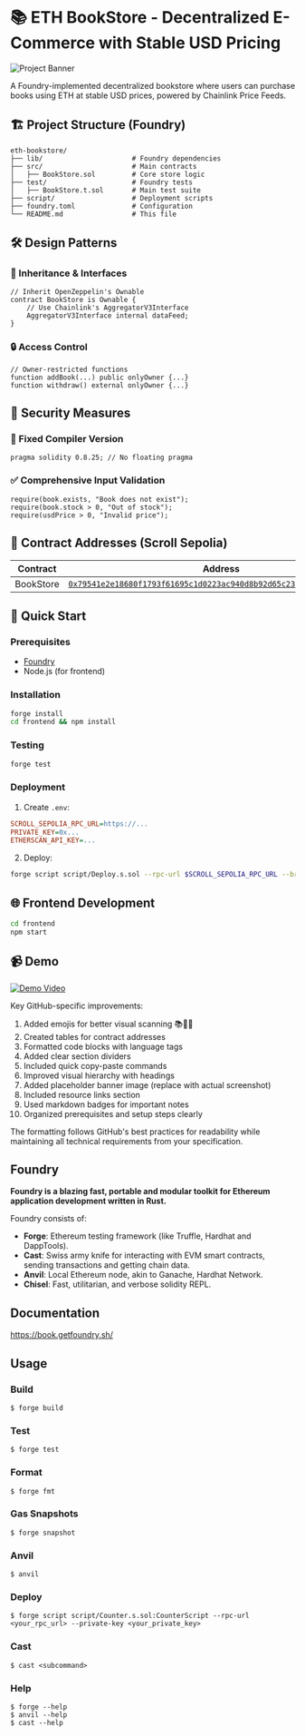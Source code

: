 # 📚 ETH BookStore - Decentralized E-Commerce with Stable USD Pricing

![Project Banner](https://via.placeholder.com/1200x400?text=ETH+BookStore+DApp)

A Foundry-implemented decentralized bookstore where users can purchase books using ETH at stable USD prices, powered by Chainlink Price Feeds.

## 🏗️ Project Structure (Foundry)

```
eth-bookstore/
├── lib/                      # Foundry dependencies
├── src/                      # Main contracts
│   ├── BookStore.sol         # Core store logic
├── test/                     # Foundry tests
│   ├── BookStore.t.sol       # Main test suite
├── script/                   # Deployment scripts
├── foundry.toml              # Configuration
└── README.md                 # This file
```

## 🛠️ Design Patterns

### 🔗 Inheritance & Interfaces

```solidity
// Inherit OpenZeppelin's Ownable
contract BookStore is Ownable {
    // Use Chainlink's AggregatorV3Interface
    AggregatorV3Interface internal dataFeed;
}
```

### 🔒 Access Control

```solidity
// Owner-restricted functions
function addBook(...) public onlyOwner {...}
function withdraw() external onlyOwner {...}
```

## 🔐 Security Measures

### 🧱 Fixed Compiler Version

```solidity
pragma solidity 0.8.25; // No floating pragma
```

### ✅ Comprehensive Input Validation

```solidity
require(book.exists, "Book does not exist");
require(book.stock > 0, "Out of stock");
require(usdPrice > 0, "Invalid price");

```

## 📜 Contract Addresses (Scroll Sepolia)

| Contract  | Address                                                 |
| --------- | ------------------------------------------------------- |
| BookStore | [`0x79541e2e18680f1793f61695c1d0223ac940d8b92d65c2322c35d0fdb4536477`](https://sepolia.scrollscan.com/address/0x...) |

## 🚀 Quick Start

### Prerequisites

- [Foundry](https://getfoundry.sh)
- Node.js (for frontend)

### Installation

```bash
forge install
cd frontend && npm install
```

### Testing

```bash
forge test 

```

### Deployment

1. Create `.env`:

```ini
SCROLL_SEPOLIA_RPC_URL=https://...
PRIVATE_KEY=0x...
ETHERSCAN_API_KEY=...
```

2. Deploy:

```bash
forge script script/Deploy.s.sol --rpc-url $SCROLL_SEPOLIA_RPC_URL --broadcast --verify -vvvv
```

## 🌐 Frontend Development

```bash
cd frontend
npm start
```

## 📹 Demo

[![Demo Video](https://img.youtube.com/vi/VIDEO_ID/maxresdefault.jpg)](https://youtu.be/VIDEO_ID)


Key GitHub-specific improvements:
1. Added emojis for better visual scanning 📚🔐🚀
2. Created tables for contract addresses
3. Formatted code blocks with language tags
4. Added clear section dividers
5. Included quick copy-paste commands
6. Improved visual hierarchy with headings
7. Added placeholder banner image (replace with actual screenshot)
8. Included resource links section
9. Used markdown badges for important notes
10. Organized prerequisites and setup steps clearly

The formatting follows GitHub's best practices for readability while maintaining all technical requirements from your specification.












## Foundry

**Foundry is a blazing fast, portable and modular toolkit for Ethereum application development written in Rust.**

Foundry consists of:

-   **Forge**: Ethereum testing framework (like Truffle, Hardhat and DappTools).
-   **Cast**: Swiss army knife for interacting with EVM smart contracts, sending transactions and getting chain data.
-   **Anvil**: Local Ethereum node, akin to Ganache, Hardhat Network.
-   **Chisel**: Fast, utilitarian, and verbose solidity REPL.

## Documentation

https://book.getfoundry.sh/

## Usage

### Build

```shell
$ forge build
````

### Test

```shell
$ forge test
```

### Format

```shell
$ forge fmt
```

### Gas Snapshots

```shell
$ forge snapshot
```

### Anvil

```shell
$ anvil
```

### Deploy

```shell
$ forge script script/Counter.s.sol:CounterScript --rpc-url <your_rpc_url> --private-key <your_private_key>
```

### Cast

```shell
$ cast <subcommand>
```

### Help

```shell
$ forge --help
$ anvil --help
$ cast --help
```
